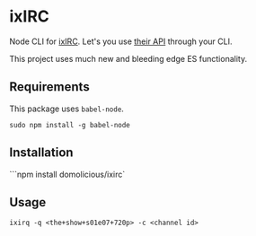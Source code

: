 # ixIRC

Node CLI for [ixIRC](https://ixirc.com/). Let's you use [their API](https://ixirc.com/?l=api) through your CLI.

This project uses much new and bleeding edge ES functionality.

## Requirements

This package uses `babel-node`.

```sudo npm install -g babel-node```

## Installation

```npm install domolicious/ixirc`

## Usage

```ixirq -q <the+show+s01e07+720p> -c <channel id>```
